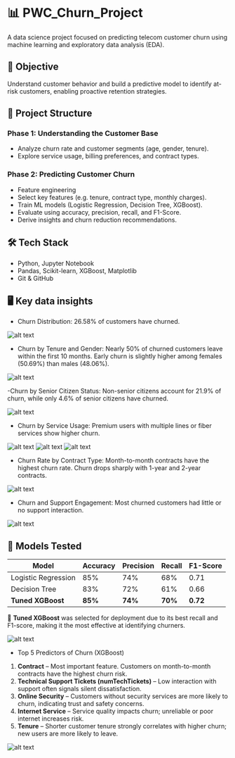 # 📊 PWC_Churn_Project

A data science project focused on predicting telecom customer churn using machine learning and exploratory data analysis (EDA).

## 🎯 Objective

Understand customer behavior and build a predictive model to identify at-risk customers, enabling proactive retention strategies.

## 🧱 Project Structure

### Phase 1: Understanding the Customer Base
- Analyze churn rate and customer segments (age, gender, tenure).
- Explore service usage, billing preferences, and contract types.

### Phase 2: Predicting Customer Churn
- Feature engineering
- Select key features (e.g. tenure, contract type, monthly charges).
- Train ML models (Logistic Regression, Decision Tree, XGBoost).
- Evaluate using accuracy, precision, recall, and F1-Score.
- Derive insights and churn reduction recommendations.

## 🛠️ Tech Stack
- Python, Jupyter Notebook
- Pandas, Scikit-learn, XGBoost, Matplotlib
- Git & GitHub

## 🖥️ Key data insights

-  Churn Distribution: 26.58% of customers have churned.

![alt text](image.png)

- Churn by Tenure and Gender: Nearly 50% of churned customers leave within the first 10 months. Early churn is slightly higher among females (50.69%) than males (48.06%).

![alt text](image-4.png)

-Churn by Senior Citizen Status: Non-senior citizens account for 21.9% of churn, while only 4.6% of senior citizens have churned.

![alt text](image-5.png)

- Churn by Service Usage: Premium users with multiple lines or fiber services show higher churn.

![alt text](image-6.png)
![alt text](image-7.png)
![alt text](image-8.png)


-  Churn Rate by Contract Type: Month-to-month contracts have the highest churn rate. Churn drops sharply with 1-year and 2-year contracts.

![alt text](image-9.png)

- Churn and Support Engagement: Most churned customers had little or no support interaction.

![alt text](image-10.png)

## 🤖 Models Tested
| Model                | Accuracy | Precision | Recall | F1-Score |
|---------------------|----------|-----------|--------|----------|
| Logistic Regression | 85%      | 74%       | 68%    | 0.71     |
| Decision Tree       | 83%      | 72%       | 61%    | 0.66     |
| **Tuned XGBoost**   | **85%**  | **74%**   | **70%**| **0.72** |

📌 **Tuned XGBoost** was selected for deployment due to its best recall and F1-score, making it the most effective at identifying churners.

![alt text](image-11.png)

- Top 5 Predictors of Churn (XGBoost)
1. **Contract** – Most important feature. Customers on month-to-month contracts have the highest churn risk.
2. **Technical Support Tickets (numTechTickets)** – Low interaction with support often signals silent dissatisfaction.
3. **Online Security** – Customers without security services are more likely to churn, indicating trust and safety concerns.
4. **Internet Service** – Service quality impacts churn; unreliable or poor internet increases risk.
5. **Tenure** – Shorter customer tenure strongly correlates with higher churn; new users are more likely to leave.

![alt text](image-12.png)
